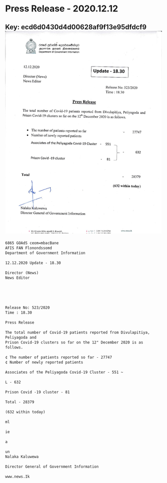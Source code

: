 # Press Release - 2020.12.12 
Key: ecd6d0430d4d00628af9f13e95dfdcf9 
![img](img/ecd6d0430d4d00628af9f13e95dfdcf9.jpg)
---
```
6865 GOAdS ceom=mbacBane
AFIS FAN Flonondssomd
Department of Government Information

12.12.2020 Update - 18.30

Director (News)
News Editor

 

 

Release No: 523/2020
Time : 18.30

Press Release

The total number of Covid-19 patients reported from Divulapitiya, Peliyagoda and
Prison Covid-19 clusters so far on the 12" December 2020 is as follows.

¢ The number of patients reported so far - 27747
¢ Number of newly reported patients

Associates of the Peliyagoda Covid-19 Cluster - 551 ~

L - 632

Prison Covid -19 cluster - 81

Total - 28379

(632 within today)

ml

ie

a

un
Nalaka Kaluwewa

Director General of Government Information

www.news.Ik

   

```
